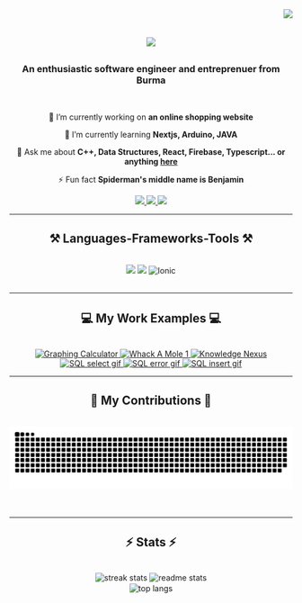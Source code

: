 <img align="right" src="https://visitor-badge.laobi.icu/badge?page_id=czLad.czLad" />

<h1 align="center">
    <img src="https://readme-typing-svg.herokuapp.com/?font=Freckle+Face&size=29&center=true&vCenter=true&&color=528AAE&width=500&height=70&duration=3900&lines=HELLO+THERE!+👋;+I'M+MIN+PHONE+MYAT+ZAW+(ZAC)!;" />
</h1>

<h3 align="center">An enthusiastic software engineer and entreprenuer from Burma</h3>

<br/>

<div align="center">
 
 🔭 I’m currently working on **an online shopping website**
 
 🌱 I’m currently learning **Nextjs, Arduino, JAVA**

💬 Ask me about **C++, Data Structures, React, Firebase, Typescript... or anything [here](https://github.com/czLad/czLad/issues)**

⚡ Fun fact **Spiderman's middle name is Benjamin**

 </div>

 <div align="center"> 
  <a href="mailto:myatzawowl@gmail.com">
    <img src="https://img.shields.io/badge/Gmail-333333?style=for-the-badge&logo=gmail&logoColor=red" />
  </a>
  <a href="https://linkedin.com/in/min-phone-myat-zaw" >
    <img src="https://img.shields.io/badge/LinkedIn-0077B5?style=for-the-badge&logo=linkedin&logoColor=white" target="_blank" />
  </a>
  <a href="https://github.com/czLad" >
     <img src="https://img.shields.io/badge/Portfolio-FF5722?style=for-the-badge&logo=todoist&logoColor=white"  target="_blank" /> <!-- sqlite, safari, google-chrome are other good icon options -->
  </a>




</div>

 <hr/>
 
<h2 align="center">⚒️ Languages-Frameworks-Tools ⚒️</h2>
<br/>
<div align="center">
    <img src="https://skillicons.dev/icons?i=cpp,c,python,typescript,react,html,css,vscode,github,figma,bootstrap,tailwind,git,r" />
    <img src="https://skillicons.dev/icons?i=nodejs,javascript,express,firebase,mongodb,mysql,postgresql,java,nextjs,arduino,electron" />
    <img src="https://upload.wikimedia.org/wikipedia/commons/d/d1/Ionic_Logo.svg" alt="Ionic" width="40" height="40" /><br>
</div>

<br/>
<hr/>

<div align="center">
  <h2>💻 My Work Examples 💻</h2>

  <br>
  <a href="https://github.com/czLad/cs3a_finalProject_GraphingCalculator">
      <img src="https://github.com/czLad/czLad/assets/111596851/ca3fe13e-8277-4e0c-a5c2-4898ef24b2c3" alt="Graphing Calculator" width="200" height="160"/>
  </a><a href="https://github.com/czLad/cs2_finalProject_whackAMole">
      <img src="https://github.com/czLad/czLad/assets/111596851/3dac8d1b-0269-4668-b730-859efde5867a" alt="Whack A Mole 1" width="200" height="160"/>
  </a>
  <a href="https://github.com/PCC-Forum-App/React-Video-App">
      <img src="https://github.com/czLad/czLad/assets/111596851/d36dc586-56e2-4ee8-b6d8-275896d427a4" alt="Knowledge Nexus" width="270" height="162"/>
  </a>
  <a href="https://github.com/czLad/cs8_finalProject_SQL_Database">
      <img src="https://github.com/czLad/czLad/assets/111596851/0b4e7538-e469-46a7-b3aa-57713005d1e4" alt="SQL select gif" width="290" height="116"/>
  </a><a href="https://github.com/czLad/cs8_finalProject_SQL_Database">
      <img src="https://github.com/czLad/czLad/assets/111596851/720f1764-401c-4d3f-b21b-d04be07c5c35" alt="SQL error gif" width="290" height="116"/>
  </a><a href="https://github.com/czLad/cs8_finalProject_SQL_Database">
      <img src="https://github.com/czLad/czLad/assets/111596851/7699ae38-14fb-4f58-80ff-12b4aa7902e5" alt="SQL insert gif" width="250" height="85"/>
  </a>
  
</div>

<hr/>


<div align="center">
  <h2>🐍 My Contributions 🐍</h2>

  <br>
  <picture>
  <source
    media="(prefers-color-scheme: dark)"
    srcset="https://raw.githubusercontent.com/czLad/czLad/output/github-contribution-grid-snake-dark.svg"
  />
  <source
    media="(prefers-color-scheme: light)"
    srcset="https://raw.githubusercontent.com/czLad/czLad/output/github-contribution-grid-snake.svg"
  />
  <img
    alt="github contribution grid snake animation"
    src="https://raw.githubusercontent.com/platane/snk/output/github-contribution-grid-snake.svg"
  />
  </picture>
  <br/><br/><br/>
</div>

<hr/>

<h2 align="center">⚡ Stats ⚡</h2>
<br>
<div align=center>
  <img width=390 src="https://github-readme-streak-stats-nu-khaki.vercel.app?user=czLad&theme=react" alt="streak stats"/>
  <img width=390 src="https://github-readme-stats.vercel.app/api?username=czLad&count_private=true&show_icons=true&theme=react&rank_icon=github&border_radius=10" alt="readme stats" />
  <br/>
  <img width=325 align="center" src="https://github-readme-stats.vercel.app/api/top-langs/?username=czLad&hide=HTML&langs_count=8&layout=compact&theme=react&border_radius=10&size_weight=0.5&count_weight=0.5&exclude_repo=github-readme-stats" alt="top langs" />
</div>

<br/><br/>

<!--
**czLad/czLad** is a ✨ _special_ ✨ repository because its `README.md` (this file) appears on your GitHub profile.

Here are some ideas to get you started:

- 🔭 I’m currently working on ...
- 🌱 I’m currently learning ...
- 👯 I’m looking to collaborate on ...
- 🤔 I’m looking for help with ...
- 💬 Ask me about ...
- 📫 How to reach me: ...
- 😄 Pronouns: ...
- ⚡ Fun fact: ...
-->
